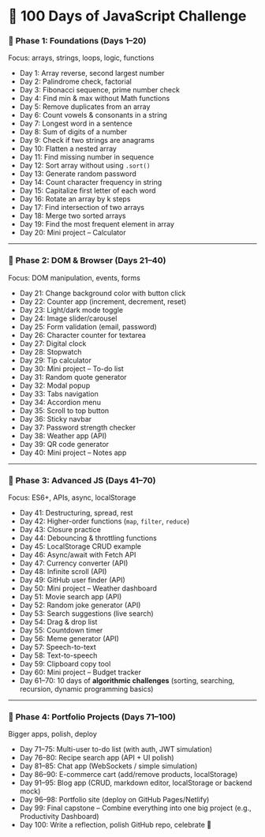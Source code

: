 # 📅 100 Days of JavaScript Challenge

### 🔹 **Phase 1: Foundations (Days 1–20)**

Focus: arrays, strings, loops, logic, functions

* Day 1: Array reverse, second largest number
* Day 2: Palindrome check, factorial
* Day 3: Fibonacci sequence, prime number check
* Day 4: Find min & max without Math functions
* Day 5: Remove duplicates from an array
* Day 6: Count vowels & consonants in a string
* Day 7: Longest word in a sentence
* Day 8: Sum of digits of a number
* Day 9: Check if two strings are anagrams
* Day 10: Flatten a nested array
* Day 11: Find missing number in sequence
* Day 12: Sort array without using `.sort()`
* Day 13: Generate random password
* Day 14: Count character frequency in string
* Day 15: Capitalize first letter of each word
* Day 16: Rotate an array by k steps
* Day 17: Find intersection of two arrays
* Day 18: Merge two sorted arrays
* Day 19: Find the most frequent element in array
* Day 20: Mini project – Calculator

---

### 🔹 **Phase 2: DOM & Browser (Days 21–40)**

Focus: DOM manipulation, events, forms

* Day 21: Change background color with button click
* Day 22: Counter app (increment, decrement, reset)
* Day 23: Light/dark mode toggle
* Day 24: Image slider/carousel
* Day 25: Form validation (email, password)
* Day 26: Character counter for textarea
* Day 27: Digital clock
* Day 28: Stopwatch
* Day 29: Tip calculator
* Day 30: Mini project – To-do list
* Day 31: Random quote generator
* Day 32: Modal popup
* Day 33: Tabs navigation
* Day 34: Accordion menu
* Day 35: Scroll to top button
* Day 36: Sticky navbar
* Day 37: Password strength checker
* Day 38: Weather app (API)
* Day 39: QR code generator
* Day 40: Mini project – Notes app

---

### 🔹 **Phase 3: Advanced JS (Days 41–70)**

Focus: ES6+, APIs, async, localStorage

* Day 41: Destructuring, spread, rest
* Day 42: Higher-order functions (`map`, `filter`, `reduce`)
* Day 43: Closure practice
* Day 44: Debouncing & throttling functions
* Day 45: LocalStorage CRUD example
* Day 46: Async/await with Fetch API
* Day 47: Currency converter (API)
* Day 48: Infinite scroll (API)
* Day 49: GitHub user finder (API)
* Day 50: Mini project – Weather dashboard
* Day 51: Movie search app (API)
* Day 52: Random joke generator (API)
* Day 53: Search suggestions (live search)
* Day 54: Drag & drop list
* Day 55: Countdown timer
* Day 56: Meme generator (API)
* Day 57: Speech-to-text
* Day 58: Text-to-speech
* Day 59: Clipboard copy tool
* Day 60: Mini project – Budget tracker
* Day 61–70: 10 days of **algorithmic challenges** (sorting, searching, recursion, dynamic programming basics)

---

### 🔹 **Phase 4: Portfolio Projects (Days 71–100)**

Bigger apps, polish, deploy

* Day 71–75: Multi-user to-do list (with auth, JWT simulation)
* Day 76–80: Recipe search app (API + UI polish)
* Day 81–85: Chat app (WebSockets / simple simulation)
* Day 86–90: E-commerce cart (add/remove products, localStorage)
* Day 91–95: Blog app (CRUD, markdown editor, localStorage or backend mock)
* Day 96–98: Portfolio site (deploy on GitHub Pages/Netlify)
* Day 99: Final capstone – Combine everything into one big project (e.g., Productivity Dashboard)
* Day 100: Write a reflection, polish GitHub repo, celebrate 🎉
